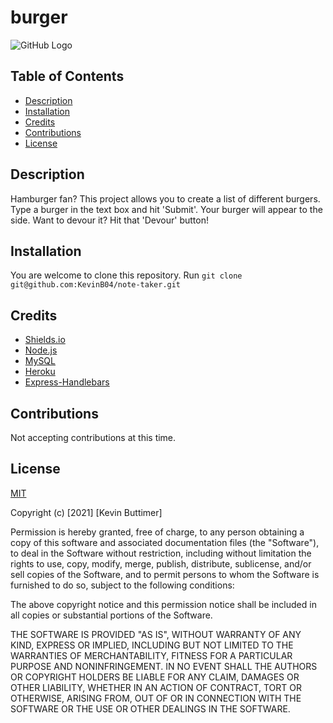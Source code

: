 # burger

![GitHub Logo](https://img.shields.io/badge/license-MIT-green)

 ## Table of Contents
   - [Description](#description)
   - [Installation](#installation)
   - [Credits](#credits)
   - [Contributions](#Contributions)
   - [License](#license)

 ## Description
  Hamburger fan? This project allows you to create a list of different burgers. Type a burger in the text box and hit 'Submit'. Your burger will appear to the side. Want to devour it? Hit that 'Devour' button!

  ## Installation
  You are welcome to clone this repository. Run `git clone git@github.com:KevinB04/note-taker.git`

  ## Credits
  * [Shields.io](https://shields.io/)
  * [Node.js](https://nodejs.org/en/)
  * [MySQL](https://www.mysql.com/)
  * [Heroku](https://www.heroku.com/)
  * [Express-Handlebars](https://www.npmjs.com/package/express-handlebars)

  ## Contributions
  Not accepting contributions at this time.

  ## License
  [MIT](https://choosealicense.com/licenses/mit/)

Copyright (c) [2021] [Kevin Buttimer]

Permission is hereby granted, free of charge, to any person obtaining a copy
of this software and associated documentation files (the "Software"), to deal
in the Software without restriction, including without limitation the rights
to use, copy, modify, merge, publish, distribute, sublicense, and/or sell
copies of the Software, and to permit persons to whom the Software is
furnished to do so, subject to the following conditions:

The above copyright notice and this permission notice shall be included in all
copies or substantial portions of the Software.

THE SOFTWARE IS PROVIDED "AS IS", WITHOUT WARRANTY OF ANY KIND, EXPRESS OR
IMPLIED, INCLUDING BUT NOT LIMITED TO THE WARRANTIES OF MERCHANTABILITY,
FITNESS FOR A PARTICULAR PURPOSE AND NONINFRINGEMENT. IN NO EVENT SHALL THE
AUTHORS OR COPYRIGHT HOLDERS BE LIABLE FOR ANY CLAIM, DAMAGES OR OTHER
LIABILITY, WHETHER IN AN ACTION OF CONTRACT, TORT OR OTHERWISE, ARISING FROM,
OUT OF OR IN CONNECTION WITH THE SOFTWARE OR THE USE OR OTHER DEALINGS IN THE
SOFTWARE.
